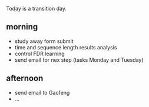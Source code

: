 Today is a transition day. 


## morning
- study away form submit
- time and sequence length results analysis
- control FDR learning
- send email for nex step (tasks Monday and Tuesday)

## afternoon

- send email to Gaofeng
- ...



